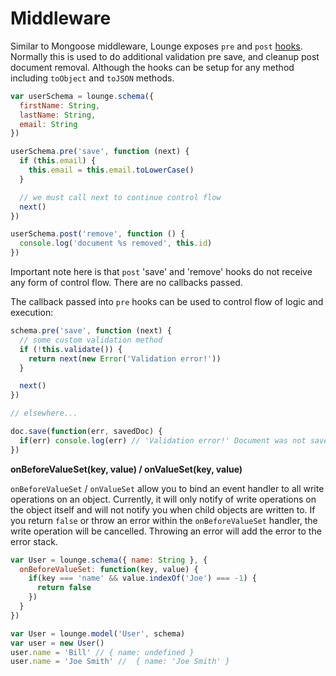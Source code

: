 # Middleware <a id="middleware"></a>

Similar to Mongoose middleware, Lounge exposes `pre` and `post` [hooks](https://www.github.com/bojand/grappling-hook).
Normally this is used to do additional validation pre save, and cleanup post document removal. Although the hooks can be
setup for any method including `toObject` and `toJSON` methods.


```js
var userSchema = lounge.schema({
  firstName: String,
  lastName: String,
  email: String
})

userSchema.pre('save', function (next) {
  if (this.email) {
    this.email = this.email.toLowerCase()
  }

  // we must call next to continue control flow
  next()
})

userSchema.post('remove', function () {
  console.log('document %s removed', this.id)
})
```

Important note here is that `post` 'save' and 'remove' hooks do not receive any form of control flow. There are no
callbacks passed.

The callback passed into `pre` hooks can be used to control flow of logic and execution:

```js
schema.pre('save', function (next) {
  // some custom validation method
  if (!this.validate()) {
    return next(new Error('Validation error!'))
  }

  next()
})

// elsewhere...

doc.save(function(err, savedDoc) {
  if(err) console.log(err) // 'Validation error!' Document was not saved
})
```

**onBeforeValueSet(key, value) / onValueSet(key, value)**

`onBeforeValueSet` / `onValueSet` allow you to bind an event handler to all write operations on an object.
Currently, it will only notify of write operations on the object itself and will not notify you when child objects are
written to. If you return `false` or throw an error within the `onBeforeValueSet` handler, the write operation will be
cancelled. Throwing an error will add the error to the error stack.

```js
var User = lounge.schema({ name: String }, {
  onBeforeValueSet: function(key, value) {
    if(key === 'name' && value.indexOf('Joe') === -1) {
      return false
    })
  }
})

var User = lounge.model('User', schema)
var user = new User()
user.name = 'Bill' // { name: undefined }
user.name = 'Joe Smith' //  { name: 'Joe Smith' }
```
